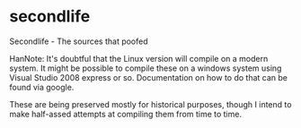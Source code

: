 secondlife
==========

Secondlife - The sources that poofed

HanNote:
It's doubtful that the Linux version will compile on a modern system.
It might be possible to compile these on a windows system using Visual Studio 2008 express or so.
Documentation on how to do that can be found via google.

These are being preserved mostly for historical purposes, though I intend to make half-assed attempts at compiling them from time to time.
